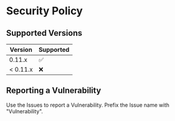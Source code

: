 # Security Policy

## Supported Versions

| Version  | Supported          |
| -------- | ------------------ |
| 0.11.x   | :white_check_mark: |
| < 0.11.x | :x:                |

## Reporting a Vulnerability

Use the Issues to report a Vulnerability. Prefix the Issue name with "Vulnerability".
